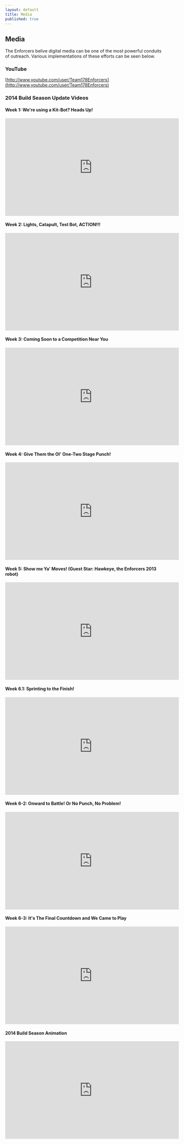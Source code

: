 ```yaml
---
layout: default
title: Media
published: true
---
```


## Media

The Enforcers belive digital media can be one of the most powerful conduits of outreach. Various implementations of these efforts can be seen below.

### YouTube

[http://www.youtube.com/user/Team178Enforcers](http://www.youtube.com/user/Team178Enforcers)

### 2014 Build Season Update Videos

#### Week 1: We're using a Kit-Bot? Heads Up!
<iframe width="560" height="315" src="http://www.youtube.com/embed/A8aGyy8lC3Y" frameborder="0" allowfullscreen="allowfullscreen"> </iframe>

#### Week 2: Lights, Catapult, Test Bot, ACTION!!!
<iframe width="560" height="315" src="http://www.youtube.com/embed/mfl4zJtfyY8" frameborder="0" allowfullscreen="allowfullscreen"> </iframe>

#### Week 3: Coming Soon to a Competition Near You
<iframe width="560" height="315" src="http://www.youtube.com/embed/PyKsHZLQofs" frameborder="0" allowfullscreen="allowfullscreen"> </iframe>

#### Week 4: Give Them the Ol' One-Two Stage Punch!
<iframe width="560" height="315" src="http://www.youtube.com/embed/bH0PpHAjV-w" frameborder="0" allowfullscreen="allowfullscreen"> </iframe>

#### Week 5: Show me Ya' Moves! (Guest Star: Hawkeye, the Enforcers 2013 robot)
<iframe width="560" height="315" src="http://www.youtube.com/embed/eyiSHk9wNHs" frameborder="0" allowfullscreen="allowfullscreen"> </iframe>

#### Week 6.1: Sprinting to the Finish!
<iframe width="560" height="315" src="http://www.youtube.com/embed/E47qaE8sZLQ" frameborder="0" allowfullscreen="allowfullscreen"> </iframe>

#### Week 6-2: Onward to Battle! Or No Punch, No Problem!
<iframe width="560" height="315" src="http://www.youtube.com/embed/IAXL5MHsvJY" frameborder="0" allowfullscreen="allowfullscreen"> </iframe>

#### Week 6-3: It's The Final Countdown and We Came to Play
<iframe width="560" height="315" src="http://www.youtube.com/embed/BqKIAYgTw7Q" frameborder="0" allowfullscreen="allowfullscreen"> </iframe>

#### 2014 Build Season Animation
<iframe width="560" height="315" src="http://www.youtube.com/embed/Y9SjSYFWhPw" frameborder="0" allowfullscreen="allowfullscreen"> </iframe>